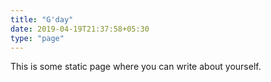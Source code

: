```yaml
---
title: "G'day"
date: 2019-04-19T21:37:58+05:30
type: "page"
---
```


This is some static page where you can write about yourself.